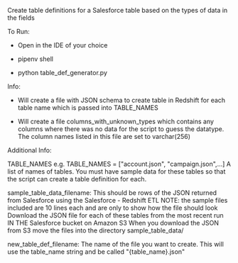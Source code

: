 Create table definitions for a Salesforce table based on the types of data in the fields

To Run:

- Open in the IDE of your choice

- pipenv shell

- python table_def_generator.py


Info:
- Will create a file with JSON schema to create table in Redshift for each table name which is passed into TABLE_NAMES

- Will create a file columns_with_unknown_types which contains any columns where there was no data for the script to guess the datatype. The column names listed in this file are set to varchar(256)


Additional Info:

TABLE_NAMES
    e.g. TABLE_NAMES = ["account.json", "campaign.json",...]
    A list of names of tables. You must have sample data for these tables so that the script can create a table definition for each.

sample_table_data_filename:
    This should be rows of the JSON returned from Salesforce using the Salesforce - Redshift ETL
        NOTE: the sample files included are 10 lines each and are only to show how the file should look
    Download the JSON file for each of these tables from the most recent run IN THE Salesforce bucket on Amazon S3
    When you download the JSON from S3 move the files into the directory sample_table_data/

new_table_def_filename:
    The name of the file you want to create. This will use the table_name string and be called "{table_name}.json"

